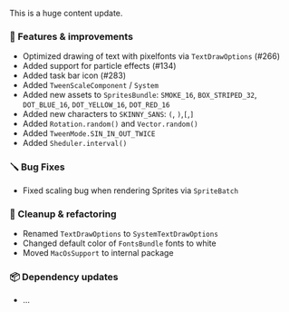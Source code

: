 This is a huge content update.

### 🚀 Features & improvements

- Optimized drawing of text with pixelfonts via `TextDrawOptions` (#266)
- Added support for particle effects (#134)
- Added task bar icon (#283)
- Added `TweenScaleComponent` / `System`
- Added new assets to `SpritesBundle`: `SMOKE_16`, `BOX_STRIPED_32`, `DOT_BLUE_16`, `DOT_YELLOW_16`, `DOT_RED_16`
- Added new characters to `SKINNY_SANS`: `(`, `)`,`[`,`]`
- Added `Rotation.random()` and `Vector.random()`
- Added `TweenMode.SIN_IN_OUT_TWICE`
- Added `Sheduler.interval()`

### 🪛 Bug Fixes

- Fixed scaling bug when rendering Sprites via `SpriteBatch`

### 🧽 Cleanup & refactoring

- Renamed `TextDrawOptions` to `SystemTextDrawOptions`
- Changed default color of `FontsBundle`  fonts to white
- Moved `MacOsSupport` to internal package

### 📦 Dependency updates

- ...